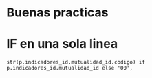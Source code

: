 # Buenas practicas


# IF en una sola linea
```
str(p.indicadores_id.mutualidad_id.codigo) if p.indicadores_id.mutualidad_id else '00',
```

